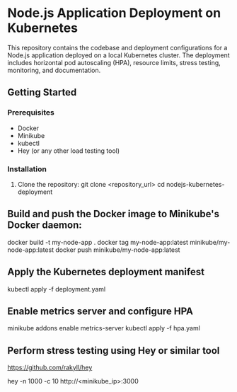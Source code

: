 # Node.js Application Deployment on Kubernetes

This repository contains the codebase and deployment configurations for a Node.js application deployed on a local Kubernetes cluster. The deployment includes horizontal pod autoscaling (HPA), resource limits, stress testing, monitoring, and documentation.

## Getting Started

### Prerequisites

- Docker
- Minikube
- kubectl
- Hey (or any other load testing tool)

### Installation

1. Clone the repository:
   git clone <repository_url>
   cd nodejs-kubernetes-deployment
   
## Build and push the Docker image to Minikube's Docker daemon: ##

docker build -t my-node-app .
docker tag my-node-app:latest minikube/my-node-app:latest
docker push minikube/my-node-app:latest

## Apply the Kubernetes deployment manifest ##

kubectl apply -f deployment.yaml

## Enable metrics server and configure HPA ##

minikube addons enable metrics-server
kubectl apply -f hpa.yaml

 ## Perform stress testing using Hey or similar tool ##

 https://github.com/rakyll/hey

 hey -n 1000 -c 10 http://<minikube_ip>:3000

